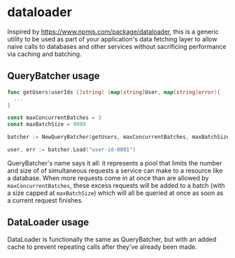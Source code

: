 # dataloader
Inspired by https://www.npmjs.com/package/dataloader, this is a generic utility to be used as part of your application's data fetching layer to allow naive calls to databases and other services without sacrificing performance via caching and batching.

## QueryBatcher usage
```go
func getUsers(userIds []string) (map[string]User, map[string]error){
  ...
}

const maxConcurrentBatches = 3
const maxBatchSize = 9999

batcher := NewQueryBatcher(getUsers, maxConcurrentBatches, maxBatchSize)

user, err := batcher.Load("user-id-0001")
```

QueryBatcher's name says it all: it represents a pool that limits the number and size of of simultaneous requests a service can make to a resource like a database. When more requests come in at once than are allowed by `maxConcurrentBatches`, these excess requests will be added to a batch (with a size capped at `maxBatchSize`) which will all be queried at once as soon as a current request finishes.

## DataLoader usage
DataLoader is functionally the same as QueryBatcher, but with an added cache to prevent repeating calls after they've already been made.
